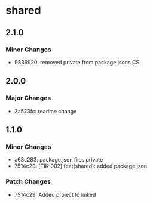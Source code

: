 # shared

## 2.1.0

### Minor Changes

- 9836920: removed private from package.jsons CS

## 2.0.0

### Major Changes

- 3a523fc: readme change

## 1.1.0

### Minor Changes

- a68c283: package.json files private
- 7514c29: [TIK-002] feat(shared): added package.json

### Patch Changes

- 7514c29: Added project to linked
